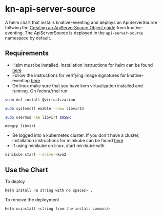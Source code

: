 # kn-api-server-source

A helm chart that installs knative-eventing and deploys an ApiServerSource follwing the
[Creating an ApiServerSource Object guide](https://knative.dev/docs/eventing/sources/apiserversource/getting-started/#creating-an-apiserversource-object)
from knative-eventing. The ApiServerSource is deployed in the `api-server-source` namespace by default.

## Requirements

* Helm must be installed. Installation instructions for helm can be found [here](https://helm.sh/docs/intro/install/)
* Follow the instructions for verifying image signatures for knative-eventing [here](https://knative.dev/docs/install/yaml-install/eventing/install-eventing-with-yaml/#verifying-image-signatures)
* On linux make sure that you have kvm virtualization installed and running. On fedora/rhel run
```bash
sudo dnf install @virtualization
```
```bash
sudo systemctl enable --now libvirtd
```
```bash
sudo usermod -aG libvirt $USER
```
```bash
newgrp libvirt
```
* Be logged into a kubernetes cluster. If you don't have a cluster, installation instructions for minikube can be found [here](https://minikube.sigs.k8s.io/docs/start/)
* If using minikube on linux, start minikube with
```bash
minikube start --driver=kvm2
```

## Use the Chart

To deploy
```bash
helm install <a string with no spaces> .
```

To remove the deployment
```bash
helm uninstall <string from the install command>
```

